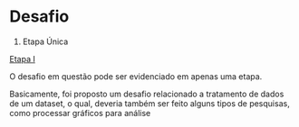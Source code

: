 # Desafio
1. Etapa Única
   
  [Etapa I](etapa-1/entrega.txt)

O desafio em questão pode ser evidenciado em apenas uma etapa.

Basicamente, foi proposto um desafio relacionado a tratamento de dados de um dataset, o qual, deveria também ser feito alguns tipos de pesquisas, como processar gráficos para análise

